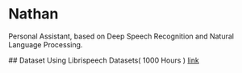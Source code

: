 # Nathan
Personal Assistant, based on Deep Speech Recognition and Natural Language Processing.


## Dataset 
Using Librispeech Datasets( 1000 Hours ) 
<a href="http://www.openslr.org/12/">link </a>